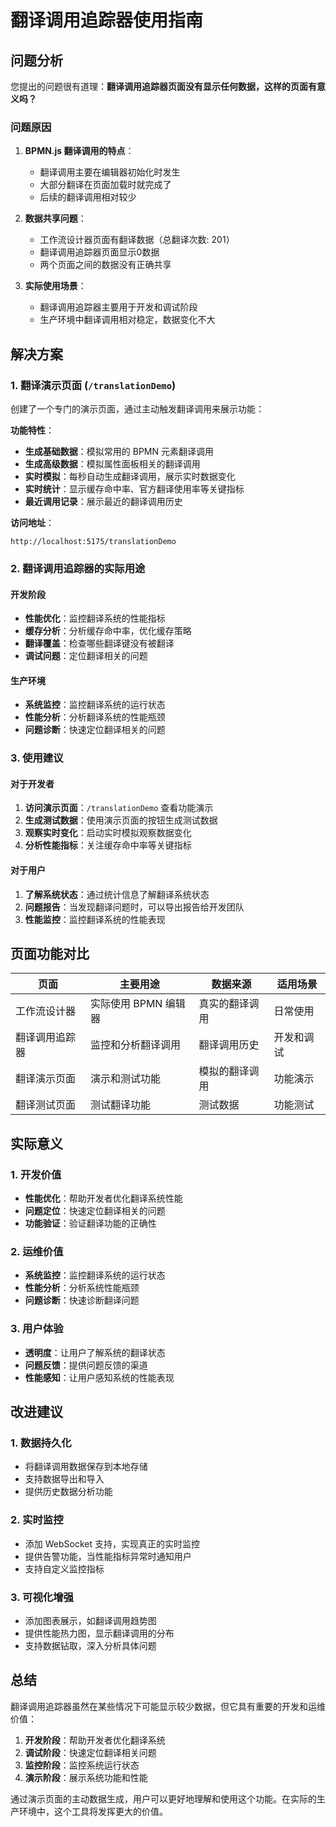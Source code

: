 # 翻译调用追踪器使用指南

## 问题分析

您提出的问题很有道理：**翻译调用追踪器页面没有显示任何数据，这样的页面有意义吗？**

### 问题原因

1. **BPMN.js 翻译调用的特点**：

   - 翻译调用主要在编辑器初始化时发生
   - 大部分翻译在页面加载时就完成了
   - 后续的翻译调用相对较少

2. **数据共享问题**：

   - 工作流设计器页面有翻译数据（总翻译次数: 201）
   - 翻译调用追踪器页面显示0数据
   - 两个页面之间的数据没有正确共享

3. **实际使用场景**：
   - 翻译调用追踪器主要用于开发和调试阶段
   - 生产环境中翻译调用相对稳定，数据变化不大

## 解决方案

### 1. 翻译演示页面 (`/translationDemo`)

创建了一个专门的演示页面，通过主动触发翻译调用来展示功能：

**功能特性**：

- **生成基础数据**：模拟常用的 BPMN 元素翻译调用
- **生成高级数据**：模拟属性面板相关的翻译调用
- **实时模拟**：每秒自动生成翻译调用，展示实时数据变化
- **实时统计**：显示缓存命中率、官方翻译使用率等关键指标
- **最近调用记录**：展示最近的翻译调用历史

**访问地址**：

```
http://localhost:5175/translationDemo
```

### 2. 翻译调用追踪器的实际用途

#### 开发阶段

- **性能优化**：监控翻译系统的性能指标
- **缓存分析**：分析缓存命中率，优化缓存策略
- **翻译覆盖**：检查哪些翻译键没有被翻译
- **调试问题**：定位翻译相关的问题

#### 生产环境

- **系统监控**：监控翻译系统的运行状态
- **性能分析**：分析翻译系统的性能瓶颈
- **问题诊断**：快速定位翻译相关的问题

### 3. 使用建议

#### 对于开发者

1. **访问演示页面**：`/translationDemo` 查看功能演示
2. **生成测试数据**：使用演示页面的按钮生成测试数据
3. **观察实时变化**：启动实时模拟观察数据变化
4. **分析性能指标**：关注缓存命中率等关键指标

#### 对于用户

1. **了解系统状态**：通过统计信息了解翻译系统状态
2. **问题报告**：当发现翻译问题时，可以导出报告给开发团队
3. **性能监控**：监控翻译系统的性能表现

## 页面功能对比

| 页面           | 主要用途             | 数据来源       | 适用场景   |
| -------------- | -------------------- | -------------- | ---------- |
| 工作流设计器   | 实际使用 BPMN 编辑器 | 真实的翻译调用 | 日常使用   |
| 翻译调用追踪器 | 监控和分析翻译调用   | 翻译调用历史   | 开发和调试 |
| 翻译演示页面   | 演示和测试功能       | 模拟的翻译调用 | 功能演示   |
| 翻译测试页面   | 测试翻译功能         | 测试数据       | 功能测试   |

## 实际意义

### 1. 开发价值

- **性能优化**：帮助开发者优化翻译系统性能
- **问题定位**：快速定位翻译相关的问题
- **功能验证**：验证翻译功能的正确性

### 2. 运维价值

- **系统监控**：监控翻译系统的运行状态
- **性能分析**：分析系统性能瓶颈
- **问题诊断**：快速诊断翻译问题

### 3. 用户体验

- **透明度**：让用户了解系统的翻译状态
- **问题反馈**：提供问题反馈的渠道
- **性能感知**：让用户感知系统的性能表现

## 改进建议

### 1. 数据持久化

- 将翻译调用数据保存到本地存储
- 支持数据导出和导入
- 提供历史数据分析功能

### 2. 实时监控

- 添加 WebSocket 支持，实现真正的实时监控
- 提供告警功能，当性能指标异常时通知用户
- 支持自定义监控指标

### 3. 可视化增强

- 添加图表展示，如翻译调用趋势图
- 提供性能热力图，显示翻译调用的分布
- 支持数据钻取，深入分析具体问题

## 总结

翻译调用追踪器虽然在某些情况下可能显示较少数据，但它具有重要的开发和运维价值：

1. **开发阶段**：帮助开发者优化翻译系统
2. **调试阶段**：快速定位翻译相关问题
3. **监控阶段**：监控系统运行状态
4. **演示阶段**：展示系统功能和性能

通过演示页面的主动数据生成，用户可以更好地理解和使用这个功能。在实际的生产环境中，这个工具将发挥更大的价值。
